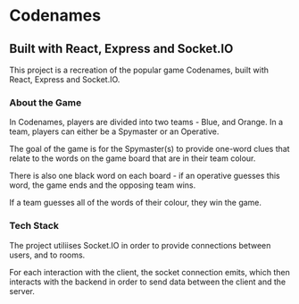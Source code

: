 # Codenames

## Built with React, Express and Socket.IO

This project is a recreation of the popular game Codenames, built with React, Express and Socket.IO.

### About the Game

In Codenames, players are divided into two teams - Blue, and Orange. In a team, players can either be a Spymaster or an Operative. 

The goal of the game is for the Spymaster(s) to provide one-word clues that relate to the words on the game board that are in their team colour. 

There is also one black word on each board - if an operative guesses this word, the game ends and the opposing team wins.

If a team guesses all of the words of their colour, they win the game.

### Tech Stack

The project utiliises Socket.IO in order to provide connections between users, and to rooms. 

For each interaction with the client, the socket connection emits, which then interacts with the backend in order to send data between the client and the server.